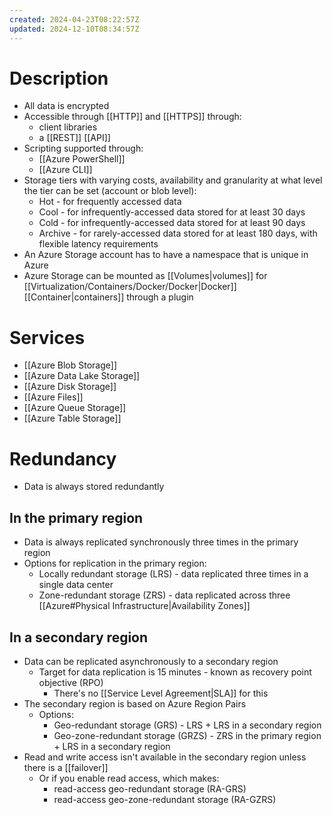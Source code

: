 ```yaml
---
created: 2024-04-23T08:22:57Z
updated: 2024-12-10T08:34:57Z
---
```

# Description
- All data is encrypted
- Accessible through [[HTTP]] and [[HTTPS]] through:
	- client libraries
	- a [[REST]] [[API]]
- Scripting supported through:
	- [[Azure PowerShell]]
	- [[Azure CLI]]
- Storage tiers with varying costs, availability and granularity at what level the tier can be set (account or blob level):
	- Hot - for frequently accessed data
	- Cool - for infrequently-accessed data stored for at least 30 days
	- Cold - for infrequently-accessed data stored for at least 90 days
	- Archive - for rarely-accessed data stored for at least 180 days, with flexible latency requirements
- An Azure Storage account has to have a namespace that is unique in Azure
- Azure Storage can be mounted as [[Volumes|volumes]] for [[Virtualization/Containers/Docker/Docker|Docker]] [[Container|containers]] through a plugin
# Services
- [[Azure Blob Storage]]
- [[Azure Data Lake Storage]]
- [[Azure Disk Storage]]
- [[Azure Files]]
- [[Azure Queue Storage]]
- [[Azure Table Storage]]
# Redundancy
- Data is always stored redundantly
## In the primary region
- Data is always replicated synchronously three times in the primary region
- Options for replication in the primary region:
	- Locally redundant storage (LRS) - data replicated three times in a single data center
	- Zone-redundant storage (ZRS) - data replicated across three [[Azure#Physical Infrastructure|Availability Zones]]
## In a secondary region
- Data can be replicated asynchronously to a secondary region
	- Target for data replication is 15 minutes - known as recovery point objective (RPO)
		- There's no [[Service Level Agreement|SLA]] for this
- The secondary region is based on Azure Region Pairs
	- Options:
		- Geo-redundant storage (GRS) - LRS + LRS in a secondary region
		- Geo-zone-redundant storage (GRZS) - ZRS in the primary region + LRS in a secondary region
- Read and write access isn't available in the secondary region unless there is a [[failover]]
	- Or if you enable read access, which makes:
		- read-access geo-redundant storage (RA-GRS)
		- read-access geo-zone-redundant storage (RA-GZRS)
